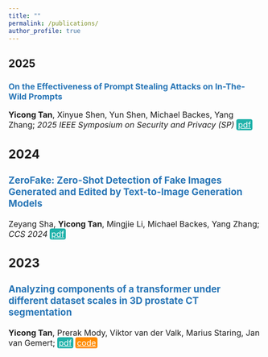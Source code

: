 ```yaml
---
title: ""
permalink: /publications/
author_profile: true
---
```


<style type="text/css" rel="stylesheet">
.btn--paper {
color: white;
background-color: lightseagreen;
padding: 1px 3px;
text-align: center;
border-radius: 4px;
a { TEXT-DECORATION:none }
}
.btn--arxiv {
color: white;
background-color: tan;
padding: 1px 3px;
text-align: center;
border-radius: 4px;
a { TEXT-DECORATION:none }
}
.btn--code {
color: white;
background-color: DARKORANGE;
padding: 1px 3px;
text-align: center;
border-radius: 4px;
a { TEXT-DECORATION:none }
}
</style>

<h2 id='2025'>2025</h2>

### <span style="color:rgb(39, 117, 182)">On the Effectiveness of Prompt Stealing Attacks on In-The-Wild Prompts</span>
<font size="3"><b>Yicong Tan</b>, Xinyue Shen, Yun Shen, Michael Backes, Yang Zhang; *2025 IEEE Symposium on Security and Privacy (SP)*
<a href="https://www.computer.org/csdl/proceedings-article/sp/2025/223600a355/26hiTFMb8eQ" class="btn--paper" target="_blank">pdf</a>

<h2 id='2025'>2024</h2>

### <span style="color:rgb(39, 117, 182)">ZeroFake: Zero-Shot Detection of Fake Images Generated and Edited by Text-to-Image Generation Models</span>
<font size="3">Zeyang Sha, <b>Yicong Tan</b>, Mingjie Li, Michael Backes, Yang Zhang; *CCS 2024*
<a href="https://dl.acm.org/doi/10.1145/3658644.3690297" class="btn--paper" target="_blank">pdf</a>

<h2 id='2023'>2023</h2>

### <span style="color:rgb(39, 117, 182)">Analyzing components of a transformer under different dataset scales in 3D prostate CT segmentation</span>
<font size="3"><b>Yicong Tan</b>, Prerak Mody, Viktor van der Valk, Marius Staring, Jan van Gemert;
<a href="https://www.spiedigitallibrary.org/conference-proceedings-of-spie/12464/1246408/Analyzing-components-of-a-transformer-under-different-dataset-scales-in/10.1117/12.2651572.short" class="btn--paper" target="_blank">pdf</a>
<a href="https://github.com/prerakmody/window-transformer-prostate-segmentation" class="btn--code" target="_blank">code</a>








